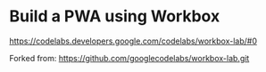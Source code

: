 # Build a PWA using Workbox 

https://codelabs.developers.google.com/codelabs/workbox-lab/#0

Forked from: https://github.com/googlecodelabs/workbox-lab.git